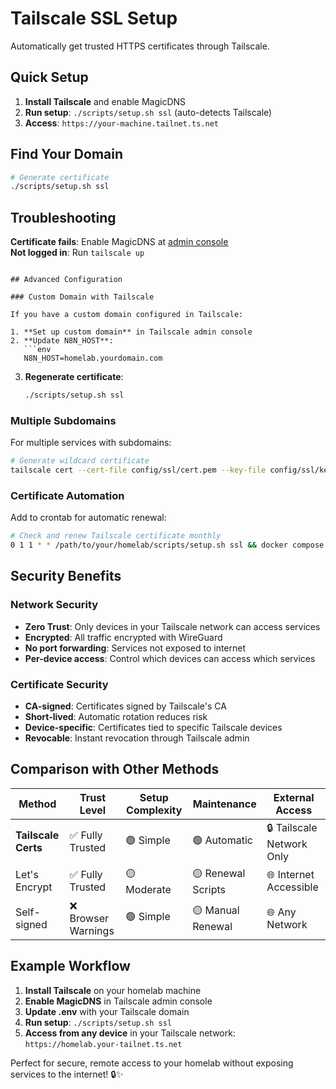# Tailscale SSL Setup

Automatically get trusted HTTPS certificates through Tailscale.

## Quick Setup

1. **Install Tailscale** and enable MagicDNS
2. **Run setup**: `./scripts/setup.sh ssl` (auto-detects Tailscale)
3. **Access**: `https://your-machine.tailnet.ts.net`

## Find Your Domain

```bash
# Generate certificate
./scripts/setup.sh ssl
```

## Troubleshooting

**Certificate fails**: Enable MagicDNS at [admin console](https://login.tailscale.com/admin)  
**Not logged in**: Run `tailscale up`

````

## Advanced Configuration

### Custom Domain with Tailscale

If you have a custom domain configured in Tailscale:

1. **Set up custom domain** in Tailscale admin console
2. **Update N8N_HOST**:
   ```env
   N8N_HOST=homelab.yourdomain.com
````

3. **Regenerate certificate**:
   ```bash
   ./scripts/setup.sh ssl
   ```

### Multiple Subdomains

For multiple services with subdomains:

```bash
# Generate wildcard certificate
tailscale cert --cert-file config/ssl/cert.pem --key-file config/ssl/key.pem "*.your-tailnet.ts.net"
```

### Certificate Automation

Add to crontab for automatic renewal:

```bash
# Check and renew Tailscale certificate monthly
0 1 1 * * /path/to/your/homelab/scripts/setup.sh ssl && docker compose restart n8n
```

## Security Benefits

### Network Security

- **Zero Trust**: Only devices in your Tailscale network can access services
- **Encrypted**: All traffic encrypted with WireGuard
- **No port forwarding**: Services not exposed to internet
- **Per-device access**: Control which devices can access which services

### Certificate Security

- **CA-signed**: Certificates signed by Tailscale's CA
- **Short-lived**: Automatic rotation reduces risk
- **Device-specific**: Certificates tied to specific Tailscale devices
- **Revocable**: Instant revocation through Tailscale admin

## Comparison with Other Methods

| Method              | Trust Level         | Setup Complexity | Maintenance        | External Access           |
| ------------------- | ------------------- | ---------------- | ------------------ | ------------------------- |
| **Tailscale Certs** | ✅ Fully Trusted    | 🟢 Simple        | 🟢 Automatic       | 🔒 Tailscale Network Only |
| Let's Encrypt       | ✅ Fully Trusted    | 🟡 Moderate      | 🟡 Renewal Scripts | 🌐 Internet Accessible    |
| Self-signed         | ❌ Browser Warnings | 🟢 Simple        | 🟡 Manual Renewal  | 🌐 Any Network            |

## Example Workflow

1. **Install Tailscale** on your homelab machine
2. **Enable MagicDNS** in Tailscale admin console
3. **Update .env** with your Tailscale domain
4. **Run setup**: `./scripts/setup.sh ssl`
5. **Access from any device** in your Tailscale network: `https://homelab.your-tailnet.ts.net`

Perfect for secure, remote access to your homelab without exposing services to the internet! 🔒✨
